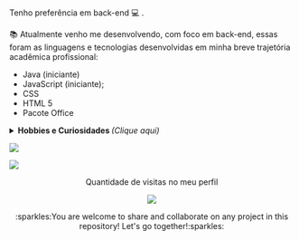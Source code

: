 <p> Tenho preferência em back-end 💻 . </p>
<p> 📚  Atualmente venho me desenvolvendo, com foco em back-end, essas foram as linguagens e tecnologias desenvolvidas em minha breve trajetória acadêmica profissional:

- Java (iniciante)
- JavaScript (iniciante);
- CSS
- HTML 5
- Pacote Office
</p>
<details>
	<summary> <b> Hobbies e Curiosidades </b> <i>(Clique aqui)</i> </summary>
<p></p>
<p>- Sou patinador e aprendi depois dos 18 anos.</p>
<p>- Estou sempre em movimento e aprendo diversas coisas de maneira autoditada.</p>
<p>- Adoro trabalhar em home office e sinto meu dia muito mais produtivo.</p>
<p>- De preferência vou ao parque nos fins de semana.</p>
<p>- Adoro aquarismo e já visitei quase todas as lojas sobre o assunto de São Paulo.</p>
<p></p>
</details>
 

<a><img src="https://github-readme-stats.vercel.app/api/top-langs/?username=Jeanauta&layout=compact&show_icons=true&theme=chartreuse-dark"></a>

<a><img src="https://github-readme-stats.vercel.app/api?username=Jeanauta&show_icons=true&theme=chartreuse-dark"></a> 

<p align="center"> 
 Quantidade de visitas no meu perfil  <br></p>
 <p align="center">

<p align="center"> 
   <img alingn="center" src="https://profile-counter.glitch.me/Jeanauta/count.svg" /></p>
<p align="center">
	<p align="center"> :sparkles:You are welcome to share and collaborate on any project in this repository! Let's go together!:sparkles:</p>

